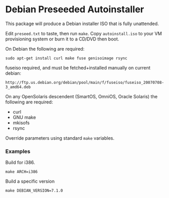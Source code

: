 # Debian Preseeded Autoinstaller

This package will produce a Debian installer ISO that is fully unattended.

Edit `preseed.txt` to taste, then run `make`. Copy `autoinstall.iso` to your VM provisioning system or burn it to a CD/DVD then boot.

On Debian the following are required:

    sudo apt-get install curl make fuse genisoimage rsync

fuseiso required, and must be fetched+installed manually on current debian:
    
    http://ftp.us.debian.org/debian/pool/main/f/fuseiso/fuseiso_20070708-3_amd64.deb


On any OpenSolaris descendent (SmartOS, OmniOS, Oracle Solaris) the following are required:

* curl
* GNU make
* mkisofs
* rsync

Override parameters using standard `make` variables.

### Examples

Build for i386.

    make ARCH=i386

Build a specific version

    make DEBIAN_VERSION=7.1.0

